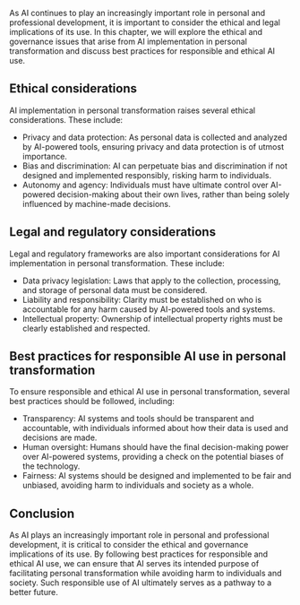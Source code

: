 

As AI continues to play an increasingly important role in personal and professional development, it is important to consider the ethical and legal implications of its use. In this chapter, we will explore the ethical and governance issues that arise from AI implementation in personal transformation and discuss best practices for responsible and ethical AI use.

Ethical considerations
----------------------

AI implementation in personal transformation raises several ethical considerations. These include:

* Privacy and data protection: As personal data is collected and analyzed by AI-powered tools, ensuring privacy and data protection is of utmost importance.
* Bias and discrimination: AI can perpetuate bias and discrimination if not designed and implemented responsibly, risking harm to individuals.
* Autonomy and agency: Individuals must have ultimate control over AI-powered decision-making about their own lives, rather than being solely influenced by machine-made decisions.

Legal and regulatory considerations
-----------------------------------

Legal and regulatory frameworks are also important considerations for AI implementation in personal transformation. These include:

* Data privacy legislation: Laws that apply to the collection, processing, and storage of personal data must be considered.
* Liability and responsibility: Clarity must be established on who is accountable for any harm caused by AI-powered tools and systems.
* Intellectual property: Ownership of intellectual property rights must be clearly established and respected.

Best practices for responsible AI use in personal transformation
----------------------------------------------------------------

To ensure responsible and ethical AI use in personal transformation, several best practices should be followed, including:

* Transparency: AI systems and tools should be transparent and accountable, with individuals informed about how their data is used and decisions are made.
* Human oversight: Humans should have the final decision-making power over AI-powered systems, providing a check on the potential biases of the technology.
* Fairness: AI systems should be designed and implemented to be fair and unbiased, avoiding harm to individuals and society as a whole.

Conclusion
----------

As AI plays an increasingly important role in personal and professional development, it is critical to consider the ethical and governance implications of its use. By following best practices for responsible and ethical AI use, we can ensure that AI serves its intended purpose of facilitating personal transformation while avoiding harm to individuals and society. Such responsible use of AI ultimately serves as a pathway to a better future.
